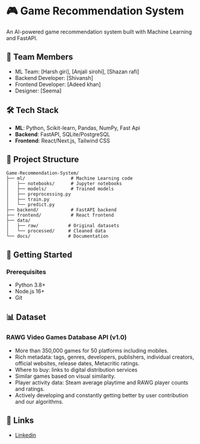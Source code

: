 # 🎮 Game Recommendation System

An AI-powered game recommendation system built with Machine Learning and FastAPI.

## 👥 Team Members
- ML Team: [Harsh giri], [Anjali sirohi], [Shazan rafi]
- Backend Developer: [Shivansh]
- Frontend Developer: [Adeed khan]
- Designer: [Seema]

## 🛠️ Tech Stack
- **ML**: Python, Scikit-learn, Pandas, NumPy, Fast Api
- **Backend**: FastAPI, SQLite/PostgreSQL
- **Frontend**: React/Next.js, Tailwind CSS

## 📁 Project Structure
```
Game-Recommendation-System/
├── ml/                 # Machine Learning code
│   ├── notebooks/      # Jupyter notebooks
│   ├── models/         # Trained models
│   ├── preprocessing.py
│   ├── train.py
│   └── predict.py
├── backend/            # FastAPI backend
├── frontend/           # React frontend
├── data/
│   ├── raw/           # Original datasets
│   └── processed/     # Cleaned data
└── docs/              # Documentation
```

## 🚀 Getting Started

### Prerequisites
- Python 3.8+
- Node.js 16+
- Git

## 📊 Dataset

### RAWG Video Games Database API (v1.0)
* More than 350,000 games for 50 platforms including mobiles.
* Rich metadata: tags, genres, developers, publishers, individual creators, official websites, release dates, Metacritic ratings.
* Where to buy: links to digital distribution services
* Similar games based on visual similarity.
* Player activity data: Steam average playtime and RAWG player counts and ratings.
* Actively developing and constantly getting better by user contribution and our algorithms.

## 🔗 Links
- [Linkedin](linkedin.com/in/giri-harsh)
